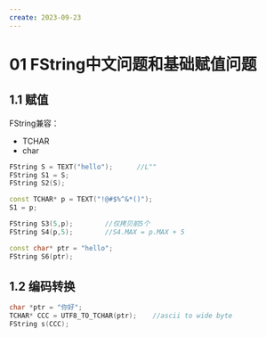 ```yaml
---
create: 2023-09-23
---
```

# 01 FString中文问题和基础赋值问题          

## 1.1 赋值

FString兼容：

* TCHAR
* char

```C++
FString S = TEXT("hello");		//L""
FString S1 = S;
FString S2(S);

const TCHAR* p = TEXT("!@#$%^&*()");
S1 = p;

FString S3(5,p);		//仅拷贝前5个
FString S4(p,5);		//S4.MAX = p.MAX + 5

const char* ptr = "hello";
FString S6(ptr);
```

## 1.2 编码转换

```C++
char *ptr = "你好";
TCHAR* CCC = UTF8_TO_TCHAR(ptr);	//ascii to wide byte
FString s(CCC);
```

